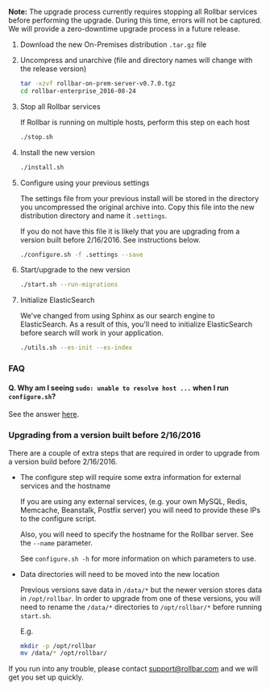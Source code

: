 **Note:** The upgrade process currently requires stopping all Rollbar
services before performing the upgrade.  During this time, errors will
not be captured. We will provide a zero-downtime upgrade process in a
future release.

1. Download the new On-Premises distribution `.tar.gz` file
2. Uncompress and unarchive (file and directory names will change with
   the release version)

   ```sh
   tar -xzvf rollbar-on-prem-server-v0.7.0.tgz
   cd rollbar-enterprise_2016-08-24
   ```
3. Stop all Rollbar services

   If Rollbar is running on multiple hosts, perform this step on each
   host

   ```sh
   ./stop.sh
   ```
4. Install the new version

   ```sh
   ./install.sh
   ```
5. Configure using your previous settings

   The settings file from your previous install will be stored in the
   directory you uncompressed the original archive into. Copy this file
   into the new distribution directory and name it `.settings`.

   If you do not have this file it is likely that you are upgrading from
   a version built before 2/16/2016. See instructions below.

   ```sh
   ./configure.sh -f .settings --save
   ```
6. Start/upgrade to the new version

   ```sh
   ./start.sh --run-migrations
   ```

7. Initialize ElasticSearch

   We've changed from using Sphinx as our search engine to
   ElasticSearch.  As a result of this, you'll need to initialize
   ElasticSearch before search will work in your application.

   ```sh
   ./utils.sh --es-init --es-index
   ```

### FAQ

#### Q. Why am I seeing `sudo: unable to resolve host ...` when I run `configure.sh`?

See the answer
[here](https://github.com/rollbar/docs/blob/master/on-premises/install.md#q-why-am-i-seeing-sudo-unable-to-resolve-host--when-i-run-configuresh).

### Upgrading from a version built before 2/16/2016

There are a couple of extra steps that are required in order to upgrade
from a version build before 2/16/2016.

- The configure step will require some extra information for external
  services and the hostname

  If you are using any external services, (e.g. your own MySQL, Redis,
  Memcache, Beanstalk, Postfix server) you will need to provide these
  IPs to the configure script.

  Also, you will need to specify the hostname for the Rollbar
  server. See the `--name` parameter.

  See `configure.sh -h` for more information on which parameters to use.

- Data directories will need to be moved into the new location

  Previous versions save data in `/data/*` but the newer version stores
  data in `/opt/rollbar`.  In order to upgrade from one of these
  versions, you will need to rename the `/data/*` directories to
  `/opt/rollbar/*` before running `start.sh`.

  E.g.

  ```sh
  mkdir -p /opt/rollbar
  mv /data/* /opt/rollbar/
  ```

If you run into any trouble, please contact support@rollbar.com and we
will get you set up quickly.
